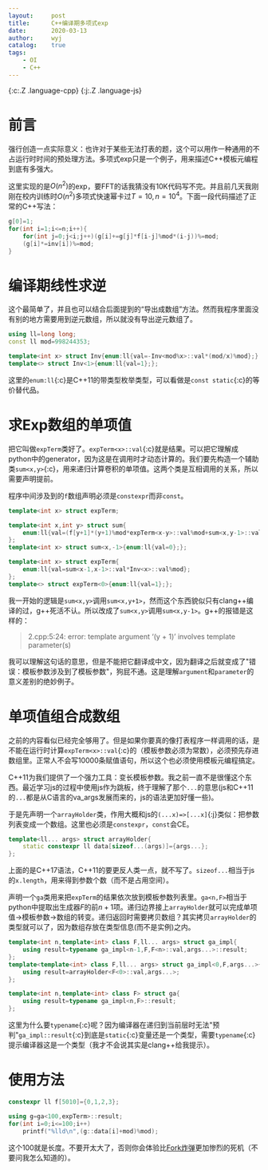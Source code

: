 ```yaml
---
layout:		post
title:		C++编译期多项式exp
date:		2020-03-13
author:		wyj
catalog:	true
tags:
    - OI
    - C++
---
```


{:c:.Z .language-cpp}
{:j:.Z .language-js}

# 前言

强行创造一点实际意义：也许对于某些无法打表的题，这个可以用作一种通用的不占运行时时间的预处理方法。多项式exp只是一个例子，用来描述C++模板元编程到底有多强大。

这里实现的是$O(n^2)$的exp，要FFT的话我猜没有10K代码写不完。并且前几天我刚刚在校内训练时$O(n^2)$多项式快速幂卡过$T=10,n=10^4$。下面一段代码描述了正常的C++写法：
```cpp
g[0]=1;
for(int i=1;i<=n;i++){
	for(int j=0;j<i;j++)(g[i]+=g[j]*f[i-j]%mod*(i-j))%=mod;
	(g[i]*=inv[i])%=mod;
}
```

# 编译期线性求逆

这个最简单了，并且也可以结合后面提到的“导出成数组”方法。然而我程序里面没有别的地方需要用到逆元数组，所以就没有导出逆元数组了。

```cpp
using ll=long long;
const ll mod=998244353;

template<int x> struct Inv{enum:ll{val=-Inv<mod%x>::val*(mod/x)%mod};};
template<> struct Inv<1>{enum:ll{val=1};};
```

这里的`enum:ll`{:c}是C++11的带类型枚举类型，可以看做是`const static`{:c}的等价替代品。

# 求Exp数组的单项值

把它叫做`expTerm`类好了。`expTerm<x>::val`{:c}就是结果。可以把它理解成python中的generator，因为这是在调用时才动态计算的。我们要先构造一个辅助类`sum<x,y>`{:c}，用来递归计算卷积的单项值。这两个类是互相调用的关系，所以需要声明提前。

程序中间涉及到的`f`数组声明必须是`constexpr`而非`const`。

```cpp
template<int x> struct expTerm;

template<int x,int y> struct sum{
	enum:ll{val=(f[y+1]*(y+1)%mod*expTerm<x-y>::val%mod+sum<x,y-1>::val)%mod};
};
template<int x> struct sum<x,-1>{enum:ll{val=0};};

template<int x> struct expTerm{
	enum:ll{val=sum<x-1,x-1>::val*Inv<x>::val%mod};
};
template<> struct expTerm<0>{enum:ll{val=1};};
```

我一开始的逻辑是`sum<x,y>`调用`sum<x,y+1>`，然而这个东西貌似只有clang++编译的过，g++死活不认。所以改成了`sum<x,y>`调用`sum<x,y-1>`。g++的报错是这样的：
> 2.cpp:5:24: error: template argument ‘(y + 1)’ involves template parameter(s)

我可以理解这句话的意思，但是不能把它翻译成中文，因为翻译之后就变成了"错误：模板参数涉及到了模板参数"，狗屁不通。这是理解`argument`和`parameter`的意义差别的绝妙例子。

# 单项值组合成数组

之前的内容看似已经完全够用了。但是如果你要真的像打表程序一样调用的话，是不能在运行时计算`expTerm<x>::val`{:c}的（模板参数必须为常数），必须预先存进数组里。正常人不会写$10000$条赋值语句，所以这个也必须使用模板元编程搞定。

C++11为我们提供了一个强力工具：变长模板参数。我之前一直不是很懂这个东西。最近学习js的过程中使用js作为跳板，终于理解了那个`...`的意思(js和C++11的`...`都是从C语言的va_args发展而来的，js的语法更加好懂一些)。

于是先声明一个`arrayHolder`类，作用大概和js的`(...x)=>[...x]`{:j}类似：把参数列表变成一个数组。这里也必须是`constexpr`，`const`会CE。
```cpp
template<ll... args> struct arrayHolder{
	static constexpr ll data[sizeof...(args)]={args...};
};
```
上面的是C++17语法，C++11的要更反人类一点，就不写了。`sizeof...`相当于js的`x.length`，用来得到参数个数（而不是占用空间）。

声明一个`ga`类用来把`expTerm`的结果依次放到模板参数列表里。`ga<n,F>`相当于python中提取出生成器$F$的前$n+1$项。递归边界接上`arrayHolder`就可以完成单项值->模板参数->数组的转变。递归返回时需要拷贝数组？其实拷贝`arrayHolder`的类型就可以了，因为数组存放在类型信息(而不是实例)之内。

```cpp
template<int n,template<int> class F,ll... args> struct ga_impl{
	using result=typename ga_impl<n-1,F,F<n>::val,args...>::result;
};
template<template<int> class F,ll... args> struct ga_impl<0,F,args...>{
	using result=arrayHolder<F<0>::val,args...>;
};

template<int n,template<int> class F> struct ga{
	using result=typename ga_impl<n,F>::result;
};
```

这里为什么要`typename`{:c}呢？因为编译器在递归到当前层时无法"预判"`ga_impl::result`{:c}到底是`static`{:c}变量还是一个类型，需要`typename`{:c}提示编译器这是一个类型（我才不会说其实是clang++给我提示）。

# 使用方法

```cpp
constexpr ll f[5010]={0,1,2,3};

using g=ga<100,expTerm>::result;
for(int i=0;i<=100;i++)
	printf("%lld\n",(g::data[i]+mod)%mod);
```

这个100就是长度。不要开太大了，否则你会体验比[Fork炸弹](/2019/04/29/linux%E8%8A%B1%E5%BC%8F%E4%BD%9C%E6%AD%BB/#fork%E7%82%B8%E5%BC%B9)更加惨烈的死机（不要问我怎么知道的）。
